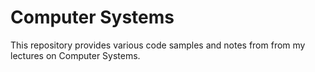 # Computer Systems

This repository provides various code samples and notes from from my lectures on Computer Systems.

